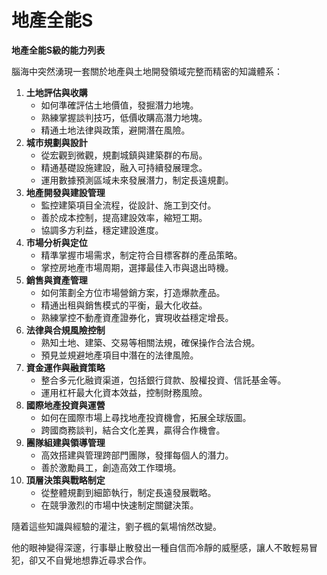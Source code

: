 # 地產全能S

**地產全能S級的能力列表**

腦海中突然湧現一套關於地產與土地開發領域完整而精密的知識體系：

1. **土地評估與收購**
    - 如何準確評估土地價值，發掘潛力地塊。
    - 熟練掌握談判技巧，低價收購高潛力地塊。
    - 精通土地法律與政策，避開潛在風險。
2. **城市規劃與設計**
    - 從宏觀到微觀，規劃城鎮與建築群的布局。
    - 精通基礎設施建設，融入可持續發展理念。
    - 運用數據預測區域未來發展潛力，制定長遠規劃。
3. **地產開發與建設管理**
    - 監控建築項目全流程，從設計、施工到交付。
    - 善於成本控制，提高建設效率，縮短工期。
    - 協調多方利益，穩定建設進度。
4. **市場分析與定位**
    - 精準掌握市場需求，制定符合目標客群的產品策略。
    - 掌控房地產市場周期，選擇最佳入市與退出時機。
5. **銷售與資產管理**
    - 如何策劃全方位市場營銷方案，打造爆款產品。
    - 精通出租與銷售模式的平衡，最大化收益。
    - 熟練掌控不動產資產證券化，實現收益穩定增長。
6. **法律與合規風險控制**
    - 熟知土地、建築、交易等相關法規，確保操作合法合規。
    - 預見並規避地產項目中潛在的法律風險。
7. **資金運作與融資策略**
    - 整合多元化融資渠道，包括銀行貸款、股權投資、信託基金等。
    - 運用杠杆最大化資本效益，控制財務風險。
8. **國際地產投資與運營**
    - 如何在國際市場上尋找地產投資機會，拓展全球版圖。
    - 跨國商務談判，結合文化差異，贏得合作機會。
9. **團隊組建與領導管理**
    - 高效搭建與管理跨部門團隊，發揮每個人的潛力。
    - 善於激勵員工，創造高效工作環境。
10. **頂層決策與戰略制定**
    - 從整體規劃到細節執行，制定長遠發展戰略。
    - 在競爭激烈的市場中快速制定關鍵決策。

隨着這些知識與經驗的灌注，劉子楓的氣場悄然改變。

他的眼神變得深邃，行事舉止散發出一種自信而冷靜的威壓感，讓人不敢輕易冒犯，卻又不自覺地想靠近尋求合作。